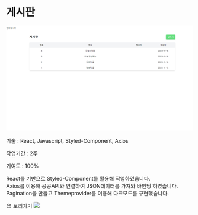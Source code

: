 <h1>게시판</h1>
<a href="https://nextjs-dashboard-black-three-30.vercel.app/" target="_blank"><img src="/public/dashboard.png" alt="dashboard"></a>
<p>기술 : React, Javascript, Styled-Component, Axios</p>
<p>작업기간 : 2주</p>
<p>기여도 : 100%</p>
<p>React를 기반으로 Styled-Component를 활용해 작업하였습니다.<br/> Axios를 이용해 공공API와 연결하여 JSON데이터를 가져와 바인딩 하였습니다.</br> Pagination을 만들고 Themeprovider를 이용해 다크모드를 구현했습니다.</p>
😊 보러가기 <a href="https://nextjs-dashboard-black-three-30.vercel.app/" target="_blank"><img src="https://img.shields.io/badge/게시판-000000?style=flat-square&logo=vercel&logoColor=white"/></a>
